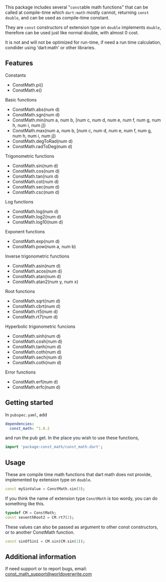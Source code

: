 <!-- 
This README describes the package. If you publish this package to pub.dev,
this README's contents appear on the landing page for your package.

For information about how to write a good package README, see the guide for
[writing package pages](https://dart.dev/tools/pub/writing-package-pages). 

For general information about developing packages, see the Dart guide for
[creating packages](https://dart.dev/guides/libraries/create-packages)
and the Flutter guide for
[developing packages and plugins](https://flutter.dev/to/develop-packages). 
-->

This package includes several "`const`able math functions" that can be called at compile-time which `dart:math` mostly cannot, returning `const double`, and can be used as compile-time constant. 

They are `const` constructors of extension type on `double` implements `double`, therefore can be used just like normal double, with almost 0 cost.

It is not and will not be optimized for run-time, if need a run time calculation, condider using 'dart:math' or other libraries.

## Features

Constants

 - ConstMath.pi()
 - ConstMath.e()

Basic functions

 - ConstMath.abs(num d)
 - ConstMath.sgn(num d)
 - ConstMath.min(num a, num b, \[num c, num d, num e, num f, num g, num h, num i, num j\])
 - ConstMath.max(num a, num b, \[num c, num d, num e, num f, num g, num h, num i, num j\])
 - ConstMath.degToRad(num d)
 - ConstMath.radToDeg(num d)

Trigonometric functions
 - ConstMath.sin(num d)
 - ConstMath.cos(num d) 
 - ConstMath.tan(num d)
 - ConstMath.cot(num d)
 - ConstMath.sec(num d)
 - ConstMath.csc(num d)

Log functions

 - ConstMath.log(num d)
 - ConstMath.log2(num d)
 - ConstMath.log10(num d)

Exponent functions

 - ConstMath.exp(num d)
 - ConstMath.pow(num a, num b)

Inverse trigonometric functions

 - ConstMath.asin(num d)
 - ConstMath.acos(num d)
 - ConstMath.atan(num d)
 - ConstMath.atan2(num y, num x)

Root functions

 - ConstMath.sqrt(num d)
 - ConstMath.cbrt(num d)
 - ConstMath.rt5(num d)
 - ConstMath.rt7(num d)

Hyperbolic trigonometric funcions

 - ConstMath.sinh(num d)
 - ConstMath.cosh(num d)
 - ConstMath.tanh(num d)
 - ConstMath.coth(num d)
 - ConstMath.sech(num d)
 - ConstMath.coth(num d)

Error functions

 - ConstMath.erf(num d)
 - ConstMath.erfc(num d)

## Getting started

In `pubspec.yaml`, add

```yaml
dependencies:
  const_math: ^1.0.2
```

and run the pub get. In the place you wish to use these functions, 

```dart
import 'package:const_math/const_math.dart';
```

## Usage

These are compile time math functions that dart math does not provide, implemented by extension type on `double`.

```dart
const mySinValue = ConstMath.sin(3);
```
If you think the name of extension type `ConstMath` is too wordy, you can do something like this.

```dart
typedef CM = ConstMath;
const seventhRoot2 = CM.rt7(2);
```

These values can also be passed as argument to other const constructors, or to another ConstMath function. 

```dart
const sinOfSin1 = CM.sin(CM.sin(1));
```

## Additional information

If need support or to report bugs,
email: const_math_support@worldoverwrite.com